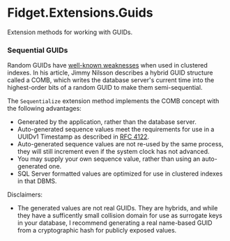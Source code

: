 # Fidget.Extensions.Guids
Extension methods for working with GUIDs.

### Sequential GUIDs
Random GUIDs have [well-known weaknesses](http://www.informit.com/articles/printerfriendly/25862) when used in clustered indexes. In his article, Jimmy Nilsson describes a hybrid GUID structure called a COMB, which writes the database server's current time into the highest-order bits of a random GUID to make them semi-sequential.

The `Sequentialize` extension method implements the COMB concept with the following advantages:
* Generated by the application, rather than the database server.
* Auto-generated sequence values meet the requirements for use in a UUIDv1 Timestamp as described in [RFC 4122](https://tools.ietf.org/html/rfc4122#section-4.1.4).
* Auto-generated sequence values are not re-used by the same process, they will still increment even if the system clock has not advanced.
* You may supply your own sequence value, rather than using an auto-generated one.
* SQL Server formatted values are optimized for use in clustered indexes in that DBMS.

Disclaimers:
* The generated values are not real GUIDs. They are hybrids, and while they have a sufficently small collision domain for use as surrogate keys in your database, I recommend generating a real name-based GUID from a cryptographic hash for publicly exposed values.